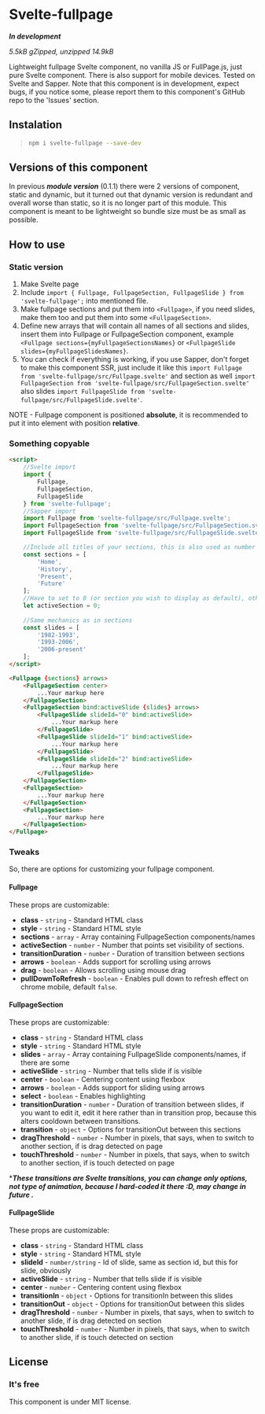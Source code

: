 # Svelte-fullpage

***In development***

*5.5kB gZipped, unzipped 14.9kB*

Lightweight fullpage Svelte component, no vanilla JS or FullPage.js, just pure Svelte component. There is also support for
mobile devices. Tested on Svelte and Sapper. Note that this component is in development, expect bugs, if you notice some, 
please report them to this component's GitHub repo to the 'Issues' section.

## Instalation

> ```bash
> npm i svelte-fullpage --save-dev
> ```

## Versions of this component

In previous ***module version*** (0.1.1) there were 2 versions of component, static and dynamic, but it turned out that dynamic
version is redundant and overall worse than static, so it is no longer part of this module. This component is meant to be
lightweight so bundle size must be as small as possible.

## How to use

### Static version

1. Make Svelte page
2. Include `import { Fullpage, FullpageSection, FullpageSlide } from 'svelte-fullpage';` into mentioned file.
3. Make fullpage sections and put them into `<Fullpage>`, if you need slides, make them too and put them into some `<FullpageSection>`.
4. Define new arrays that will contain all names of all sections and slides, insert them into Fullpage or FullpageSection
component, example `<Fullpage sections={myFullpageSectionsNames}` or `<FullpageSlide slides={myFullpageSlidesNames}`.
5. You can check if everything is working, if you use Sapper, don't forget to make this component SSR, just include
it like this `import Fullpage from 'svelte-fullpage/src/Fullpage.svelte'` and section as well 
`import FullpageSection from 'svelte-fullpage/src/FullpageSection.svelte'` also slides 
`import FullpageSlide from 'svelte-fullpage/src/FullpageSlide.svelte'`.

NOTE - Fullpage component is positioned **absolute**, it is recommended to put it into element with position **relative**.

### Something copyable

```html
<script>
    //Svelte import
    import { 
        Fullpage,
        FullpageSection,
        FullpageSlide
    } from 'svelte-fullpage';
    //Sapper import
	import Fullpage from 'svelte-fullpage/src/Fullpage.svelte';
	import FullpageSection from 'svelte-fullpage/src/FullpageSection.svelte'
	import FullpageSlide from 'svelte-fullpage/src/FullpageSlide.svelte';

    //Include all titles of your sections, this is also used as number that indicate count of sections
    const sections = [
        'Home',
        'History',
        'Present',
        'Future'
    ];
    //Have to set to 0 (or section you wish to display as default), otherwise section will not display
    let activeSection = 0;
    
    //Same mechanics as in sections
    const slides = [
        '1982-1993',
        '1993-2006',
        '2006-present'
    ];
</script>

<Fullpage {sections} arrows>
    <FullpageSection center>
        ...Your markup here
    </FullpageSection>
    <FullpageSection bind:activeSlide {slides} arrows>
        <FullpageSlide slideId="0" bind:activeSlide>
            ...Your markup here
        </FullpageSlide>
        <FullpageSlide slideId="1" bind:activeSlide>
            ...Your markup here
        </FullpageSlide>
        <FullpageSlide slideId="2" bind:activeSlide>
            ...Your markup here
        </FullpageSlide>
    </FullpageSection>
    <FullpageSection>
        ...Your markup here
    </FullpageSection>
    <FullpageSection>
        ...Your markup here
    </FullpageSection>
</Fullpage>

```

### Tweaks

So, there are options for customizing your fullpage component.

#### Fullpage

These props are customizable:

* **class** - `string` - Standard HTML class
* **style** - `string` - Standard HTML style
* **sections** - `array` - Array containing FullpageSection components/names
* **activeSection** - `number` - Number that points set visibility of sections.
* **transitionDuration** - `number` - Duration of transition between sections
* **arrows** - `boolean` - Adds support for scrolling using arrows
* **drag** - `boolean` - Allows scrolling using mouse drag
* **pullDownToRefresh** - `boolean` - Enables pull down to refresh effect on chrome mobile, default `false`.

#### FullpageSection

These props are customizable:

* **class** - `string` - Standard HTML class
* **style** - `string` - Standard HTML style
* **slides** - `array` - Array containing FullpageSlide components/names, if there are some
* **activeSlide** - `string` - Number that tells slide if is visible
* **center** - `boolean` - Centering content using flexbox
* **arrows** - `boolean` - Adds support for sliding using arrows
* **select** - `boolean` - Enables highlighting
* **transitionDuration** - `number` - Duration of transition between slides, if you want to edit it, edit it here rather than in 
transition prop, because this alters cooldown between transitions.
* **transition** - `object` - Options for transitionOut between this sections
* **dragThreshold** - `number` - Number in pixels, that says, when to switch to another section, if is drag detected on page
* **touchThreshold** - `number` - Number in pixels, that says, when to switch to another section, if is touch detected on page

****These transitions are Svelte transitions, you can change only options, not type of
animation, because I hard-coded it there :D, may change in future .***

#### FullpageSlide

These props are customizable:

* **class** - `string` - Standard HTML class
* **style** - `string` - Standard HTML style
* **slideId** - `number/string` - Id of slide, same as section id, but this for slide, obviously
* **activeSlide** - `string` - Number that tells slide if is visible
* **center** - `number` - Centering content using flexbox
* **transitionIn** - `object` - Options for transitionIn between this slides
* **transitionOut** - `object` - Options for transitionOut between this slides
* **dragThreshold** - `number` - Number in pixels, that says, when to switch to another slide, if is drag detected on section
* **touchThreshold** - `number` - Number in pixels, that says, when to switch to another slide, if is touch detected on section

## License

### It's free

This component is under MIT license.